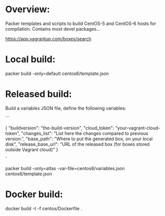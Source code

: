 
# Overview:

Packer templates and scripts to build CentOS-5 and CentOS-6 hosts for
compilation. Contains most devel packages...

https://app.vagrantup.com/boxes/search

# Local build:

packer build -only=default centos6/template.json

# Released build:

Build a variables JSON file, define the following variables:

``̀ 

{
    "buildversion": "the-build-version",
    "cloud_token": "your-vagrant-cloud-token",
    "changes_list": "List here the changes compared to previous version.",
    "base_path": "Where to put the generated box, on your local disk",
    "release_base_url": "URL of the released box (for boxes stored outside Vagrant cloud)"
}

`̀̀ `

packer build -only=atlas -var-file=centos6/variables.json centos6/template.json


# Docker build:

docker build -t <name> -f centos<version>/Dockerfile .
